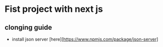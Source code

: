 # Fist project with next js 

## clonging guide

- install json server [here][https://www.npmjs.com/package/json-server]
